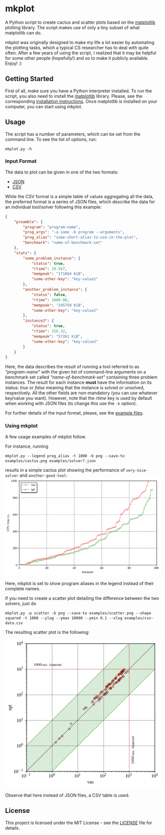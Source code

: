 # mkplot

A Python script to create cactus and scatter plots based on the [matplotlib](http://matplotlib.org/) plotting library. The script makes use of only a tiny subset of what matplotlib can do.

mkplot was originally designed to make my life a lot easier by automating the plotting tasks, which a typical CS researcher has to deal with quite often. After a few years of using the script, I realized that it may be helpful for some other people (hopefully!) and so to make it publicly available. Enjoy! :)

## Getting Started

First of all, make sure you have a Python interpreter installed. To run the script, you also need to install the [matplotlib](http://matplotlib.org/) library. Please, see the corresponding [installation instructions](http://matplotlib.org/users/installing.html). Once matplotlib is installed on your computer, you can start using mkplot.

## Usage

The script has a number of parameters, which can be set from the command line. To see the list of options, run:

```
mkplot.py -h
```

### Input Format

The data to plot can be given in one of the two formats:

* [JSON](https://en.wikipedia.org/wiki/JSON)
* [CSV](https://en.wikipedia.org/wiki/Comma-separated_values)

While the CSV format is a simple table of values aggregating all the data, the preferred format is a series of JSON files, which describe the data for an individual tool/solver  following this example:

```json
{
	"preamble": {
		"program": "program-name",
		"prog_args": "-a some -b program --arguments",
		"prog_alias": "some-short-alias-to-use-in-the-plot",
		"benchmark": "name-of-benchmark-set"
	},
	"stats": {
		"some_problem_instance": {
			"status": true,
			"rtime": 10.567,
			"mempeak": "171864 KiB",
			"some-other-key": "key-value1"
		},
		"another_problem_instance": {
			"status": false,
			"rtime": 1000.00,
			"mempeak": "245759 KiB",
			"some-other-key": "key-value2"
		},
		"instance3": {
			"status": true,
			"rtime": 256.32,
			"mempeak": "57261 KiB",
			"some-other-key": "key-value3"
		}
	}
}
```

Here, the data describes the result of running a tool referred to as *"program-name"* with the given list of command-line arguments on a benchmark set called *"name-of-benchmark-set"* containing three problem instances. The result for each instance **must** have the information on its status: *true* or *false* meaning that the instance is solved or unsolved, respectively. All the other fields are non-mandatory (you can use whatever key/value you want). However, note that the *rtime* key is used by default when working with JSON files (to change this use the `-k` option).

For further details of the input format, please, see the [example files](examples).

### Using mkplot

A few usage examples of mkplot follow.

For instance, running

```
mkplot.py --legend prog_alias -t 1000 -b png --save-to examples/cactus.png examples/solver?.json
```

results in a simple cactus plot showing the performance of `very-nice-solver` and `another-good-tool`: ![cactus plot](examples/cactus.png)

Here, mkplot is set to show program aliases in the legend instead of their complete names.

If you need to create a scatter plot detailing the difference between the two solvers, just do

```
mkplot.py -p scatter -b png --save-to examples/scatter.png --shape squared -t 1000 --ylog --ymax 10000 --ymin 0.1 --xlog examples/csv-data.csv
```

The resulting scatter plot is the following:

![a scatter plot](examples/scatter.png)

Observe that here instead of JSON files, a CSV table is used.

## License

This project is licensed under the MIT License - see the [LICENSE](LICENSE) file for details.

